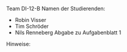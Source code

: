 Team DI-12-B
Namen der Studierenden:
- Robin Visser
- Tim Schröder
- Nils Renneberg
Abgabe zu Aufgabenblatt 1

Hinweise: